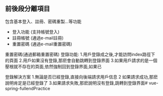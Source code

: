 ## 前後段分離項目

包含基本登入、註冊、密碼重製...等功能

* 登入功能 (支持帳號登入)
* 註冊帳號 (通過e-mail註冊)
* 重置密碼 (通過e-mail重置密碼)

 重置密碼(通過郵箱重置密碼)
 登錄功能:
 1.用戶登錄成之後,才能訪問index路徑下的頁面
 2.用戶如果沒有登錄,那麽會自動跳轉到登錄界面
 3.如果用戶請求的是一個壓根就不存在的頁面,依然強制回到登錄界面,如果已

登錄解決方案
 1.無論是否已經登錄,直接向後端請求用戶信息
 2 如果請求成功,那麽說明肯定是已經登錄了
 3.如果請求失敗,那麽說明沒有登錄,跳轉到登錄界面#   v u e - s p r i n g - f u l l e n d P r a c t i c e  
 